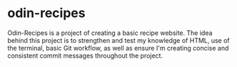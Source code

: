 # odin-recipes

Odin-Recipes is a project of creating a basic recipe website. The idea behind this project is to strengthen and test my knowledge of HTML, use of the terminal, basic Git workflow, as well as ensure I'm creating concise and consistent commit messages throughout the project. 